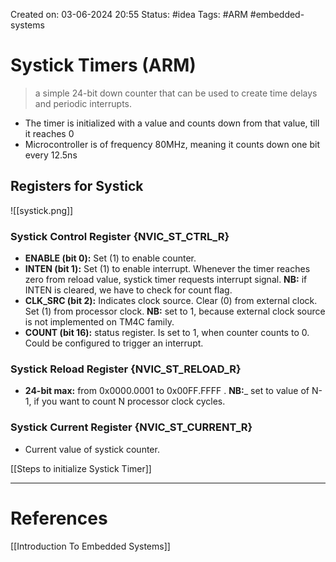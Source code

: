 Created on: 03-06-2024 20:55
Status: #idea
Tags: #ARM #embedded-systems 
# Systick Timers (ARM)
> a simple 24-bit down counter that can be used to create time delays and periodic interrupts.
- The timer is initialized with a value and counts down from that value, till it reaches 0
- Microcontroller is of frequency 80MHz, meaning it counts down one bit every 12.5ns
## Registers for Systick

![[systick.png]]
### Systick Control Register {NVIC_ST_CTRL_R}
- __ENABLE (bit 0):__ Set (1) to enable counter. 
- __INTEN (bit 1):__ Set (1) to enable interrupt. Whenever the timer reaches zero from reload value, systick timer requests interrupt signal. 
__NB:__ if INTEN is cleared, we have to check for count flag.
- __CLK_SRC (bit 2):__ Indicates clock source. Clear (0) from external clock. Set (1) from processor clock. 
__NB:__ set to 1, because external clock source is not implemented on TM4C family.
- __COUNT (bit 16):__ status register. Is set to 1, when counter counts to 0. Could be configured to trigger an interrupt.
### Systick Reload Register {NVIC_ST_RELOAD_R}
- __24-bit max:__ from 0x0000.0001 to 0x00FF.FFFF . 
__NB:___ set to value of N-1, if you want to count N processor clock cycles.

### Systick Current Register {NVIC_ST_CURRENT_R}
- Current value of systick counter. 

[[Steps to initialize Systick Timer]]




-----------------
# References
[[Introduction To Embedded Systems]]